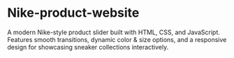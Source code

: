 # Nike-product-website
A modern Nike-style product slider built with HTML, CSS, and JavaScript. Features smooth transitions, dynamic color &amp; size options, and a responsive design for showcasing sneaker collections interactively.
